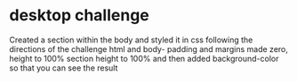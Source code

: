 # desktop challenge

Created a section within the body and styled it in css following the directions of the challenge
html and body- padding and margins made zero, height to 100%
section height to 100% and then added background-color so that you can see the result